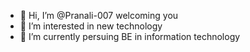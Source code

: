 - 👋 Hi, I’m @Pranali-007 welcoming you
- 👀 I’m interested in new technology
- 🌱 I’m currently persuing BE in information technology
  

